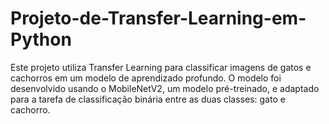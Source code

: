 # Projeto-de-Transfer-Learning-em-Python
Este projeto utiliza Transfer Learning para classificar imagens de gatos e cachorros em um modelo de aprendizado profundo. O modelo foi desenvolvido usando o MobileNetV2, um modelo pré-treinado, e adaptado para a tarefa de classificação binária entre as duas classes: gato e cachorro.
